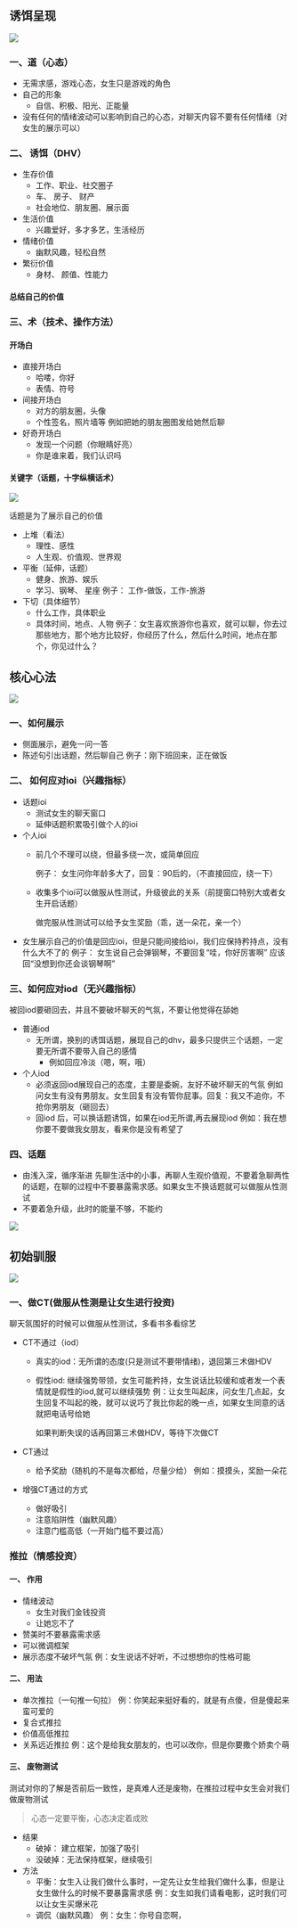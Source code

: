 ## 诱饵呈现
![](https://zhaosi-1253759587.cos.ap-nanjing.myqcloud.com/files/obsidian/picture/30b804aaa615b6204cf07d8ad485d52.jpg)

### 一、道（心态）

- 无需求感，游戏心态，女生只是游戏的角色
- 自己的形象
	- 自信、积极、阳光、正能量
- 没有任何的情绪波动可以影响到自己的心态，对聊天内容不要有任何情绪（对女生的展示可以）

### 二、 诱饵（DHV）

-  生存价值
	- 工作、职业、社交圈子
	- 车、 房子、 财产
	- 社会地位、朋友圈、展示面
- 生活价值
	- 兴趣爱好，多才多艺，生活经历
- 情绪价值
	- 幽默风趣，轻松自然
- 繁衍价值
	- 身材、 颜值、性能力

#### 总结自己的价值


### 三、术（技术、操作方法）

#### 开场白

- 直接开场白
	- 哈喽，你好
	- 表情、符号
- 间接开场白
	- 对方的朋友圈，头像
	- 个性签名，照片墙等
		例如把她的朋友圈图发给她然后聊
- 好奇开场白
	- 发现一个问题（你眼睛好亮）
	- 你是谁来着，我们认识吗
#### 关键字（话题，十字纵横话术）

![](https://zhaosi-1253759587.cos.ap-nanjing.myqcloud.com/files/obsidian/picture/d148e8e508cac34fb8bdf241a7c0519.jpg)


话题是为了展示自己的价值

- 上堆（看法）
	- 理性、感性
	- 人生观、价值观、世界观
- 平衡（延伸，话题）
	- 健身、旅游、娱乐
	- 学习、钢琴、 星座
		例子： 工作-做饭，工作-旅游
- 下切（具体细节）
	- 什么工作，具体职业
	- 具体时间，地点、人物
		例子：女生喜欢旅游你也喜欢，就可以聊，你去过那些地方，那个地方比较好，你经历了什么，然后什么时间，地点在那个，你见过什么？

## 核心心法

![](https://zhaosi-1253759587.cos.ap-nanjing.myqcloud.com/files/obsidian/picture/1c41c6d2eb1be1912db11a30da626dc.jpg)

### 一、如何展示
- 侧面展示，避免一问一答
- 陈述句引出话题，然后聊自己
	例子：刚下班回来，正在做饭
	
### 二、 如何应对ioi（兴趣指标）
- 话题ioi
	- 测试女生的聊天窗口
	- 延伸话题积累吸引做个人的ioi
- 个人ioi
	- 前几个不理可以绕，但最多绕一次，或简单回应
	
		例子： 女生问你年龄多大了，回复：90后的，（不直接回应，绕一下）
	
	- 收集多个ioi可以做服从性测试，升级彼此的关系（前提窗口特别大或者女生开启话题）
	
	  做完服从性测试可以给予女生奖励（乖，送一朵花，亲一个）
- 女生展示自己的价值是回应ioi，但是只能间接给ioi，我们应保持矜持点，没有什么大不了的
	例子： 女生说自己会弹钢琴，不要回复“哇，你好厉害啊” 应该回“没想到你还会谈钢琴啊”

### 三、如何应对iod（无兴趣指标）

被回iod要砸回去，并且不要破坏聊天的气氛，不要让他觉得在舔她
- 普通iod
	- 无所谓，换别的诱饵话题，展现自己的dhv，最多只提供三个话题，一定要无所谓不要带入自己的感情
		- 例如回应冷淡（嗯，啊，哦）
- 个人iod
	- 必须返回iod展现自己的态度，主要是委婉，友好不破坏聊天的气氛
		例如问女生有没有男朋友。女生回复有没有管你屁事。回复：我又不追你，不抢你男朋友（砸回去）
	- 回iod 后，可以换话题诱饵，如果在iod无所谓,再去展现iod
		例如：我在想你要不要做我女朋友，看来你是没有希望了

### 四、话题

- 由浅入深，循序渐进
	  先聊生活中的小事，再聊人生观价值观，不要着急聊两性的话题，在聊的过程中不要暴露需求感。如果女生不换话题就可以做服从性测试
- 不要着急升级，此时的能量不够，不能约

![](https://zhaosi-1253759587.cos.ap-nanjing.myqcloud.com/files/obsidian/picture/7037c84a4651c6cfe07a9eb1d40da77.jpg)


## 初始驯服

![](https://zhaosi-1253759587.cos.ap-nanjing.myqcloud.com/files/obsidian/picture/9122d7c2873a7530211e16acddabcf1.jpg)
###  一、做CT(做服从性测是让女生进行投资)

















聊天氛围好的时候可以做服从性测试，多看书多看综艺

- CT不通过（iod）
	- 真实的iod：无所谓的态度(只是测试不要带情绪)，退回第三术做HDV
	- 假性iod: 继续强势带领，女生可能矜持，女生说话比较缓和或者发一个表情就是假性的iod,就可以继续强势
		例：让女生叫起床，问女生几点起，女生回复不叫起的晚，就可以说巧了我比你起的晚一点，如果女生同意的话就把电话号给她
		
		如果判断失误的话再回第三术做HDV，等待下次做CT
- CT通过
	- 给予奖励（随机的不是每次都给，尽量少给）
		例如：摸摸头，奖励一朵花

- 增强CT通过的方式
	- 做好吸引
	- 注意陷阱性（幽默风趣）
	- 注意门槛高低（一开始门槛不要过高）

### 推拉（情感投资）

#### 一、 作用
- 情绪波动
	- 女生对我们金钱投资
	- 让她忘不了
- 赞美时不要暴露需求感
- 可以微调框架
- 展示态度不破坏气氛
	例：女生说话不好听，不过想想你的性格可能

#### 二、 用法
- 单次推拉（一句推一句拉）
	例：你笑起来挺好看的，就是有点傻，但是傻起来蛮可爱的
- 复合式推拉
- 价值高低推拉
- 关系远近推拉
	 例：这个是给我女朋友的，也可以改你，但是你要撒个娇卖个萌

#### 三、 废物测试
测试对你的了解是否前后一致性，是真难人还是废物，在推拉过程中女生会对我们做废物测试
> 心态一定要平衡，心态决定着成败

- 结果
	- 破掉： 建立框架，加强了吸引
	- 没破掉：无法保持框架，继续吸引
- 方法
	- 平衡：女生入让我们做什么事时，一定先让女生给我们做什么事，但是让女生做什么的时候不要暴露需求感
		例：女生如我们请看电影，这时我们可以让女生买爆米花
	- 调侃（幽默风趣）
		例：女生：你号自恋啊，


